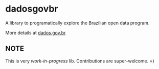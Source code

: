 # dadosgovbr

A library to programatically explore the Brazilian open data program.

More details at [dados.gov.br][1]


## NOTE

This is very *work-in-progress* lib.
Contributions are super-welcome. =)


[1]: http://dados.gov.br/dataset
